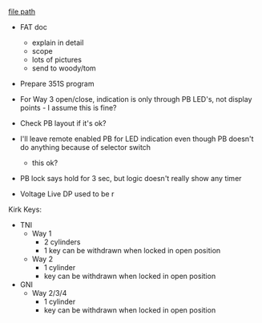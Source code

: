 
[file path](<file:///C:\Users\jnetherton\G&W Electric Co\US-PowerGridAutomation - Documents\_Lazer\Camp Humphreys (KK Interlock) - 111321>)

- FAT doc
	- explain in detail
	- scope
	- lots of pictures
	- send to woody/tom
- Prepare 351S program

- For Way 3 open/close, indication is only through PB LED's, not display points - I assume this is fine?
- Check PB layout if it's ok?
- I'll leave remote enabled PB for LED indication even though PB doesn't do anything because of selector switch
	- this ok?
- PB lock says hold for 3 sec, but logic doesn't really show any timer
- Voltage Live DP used to be r

Kirk Keys:
- TNI
	- Way 1
		- 2 cylinders
		- 1 key can be withdrawn when locked in open position
	- Way 2
		- 1 cylinder
		- key can be withdrawn when locked in open position
- GNI
	- Way 2/3/4
		- 1 cylinder
		- key can be withdrawn when locked in open position